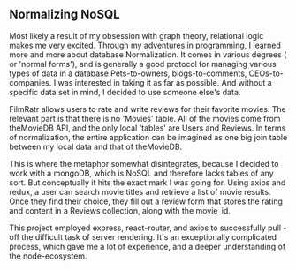 ## Normalizing NoSQL
 Most likely a result of my obsession with graph theory, relational logic makes me very excited.  Through my adventures in programming, I learned more and more about database Normalization. It comes in various degrees ( or 'normal forms'), and is generally a good protocol for managing various types of data in a database Pets-to-owners, blogs-to-comments, CEOs-to-companies. I was interested in taking it as far as possible. And without a specific data set in mind, I decided to use someone else's data. 
 
 FilmRatr allows users to rate and write reviews for their favorite movies. The relevant part is that there is no 'Movies' table. All of the movies come from theMovieDB API, and the only local 'tables' are Users and Reviews. In terms of normalization, the entire application can be imagined as one big join table between my local data and that of theMovieDB. 
 
 This is where the metaphor somewhat disintegrates, because I decided to work with a mongoDB, which is NoSQL and therefore lacks tables of any sort. But conceptually it hits the exact mark I was going for.  Using axios and redux, a user can search movie titles and retrieve a list of movie results. Once they find their choice, they fill out a review form that stores the rating and content in a Reviews collection, along with the movie_id.
 
 This project employed express, react-router, and axios to successfully pull -off the difficult task of server rendering. It's an exceptionally complicated process, which gave me a lot of experience, and a deeper understanding of the node-ecosystem.
